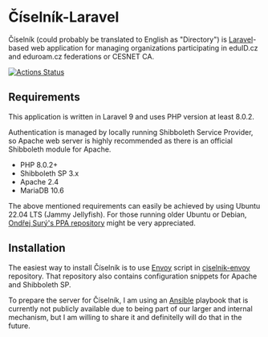 # Číselník-Laravel

Číselník (could probably be translated to English as "Directory") is [Laravel](https://laravel.com)-based web application for managing organizations participating in eduID.cz and eduroam.cz federations or CESNET CA.

[![Actions Status](https://github.com/JanOppolzer/ciselnik-laravel/workflows/Laravel/badge.svg)](https://github.com/JanOppolzer/ciselnik-laravel/actions)

## Requirements

This application is written in Laravel 9 and uses PHP version at least 8.0.2.

Authentication is managed by locally running Shibboleth Service Provider, so Apache web server is highly recommended as there is an official Shibboleth module for Apache.

-   PHP 8.0.2+
-   Shibboleth SP 3.x
-   Apache 2.4
-   MariaDB 10.6

The above mentioned requirements can easily be achieved by using Ubuntu 22.04 LTS (Jammy Jellyfish). For those running older Ubuntu or Debian, [Ondřej Surý's PPA repository](https://launchpad.net/~ondrej/+archive/ubuntu/php/) might be very appreciated.

## Installation

The easiest way to install Číselník is to use [Envoy](https://laravel.com/docs/9.x/envoy) script in [ciselnik-envoy](https://github.com/JanOppolzer/ciselnik-envoy) repository. That repository also contains configuration snippets for Apache and Shibboleth SP.

To prepare the server for Číselník, I am using an [Ansible](https://www.ansible.com) playbook that is currently not publicly available due to being part of our larger and internal mechanism, but I am willing to share it and definitelly will do that in the future.
